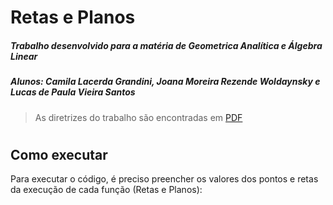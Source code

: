 # Retas e Planos
##### Trabalho desenvolvido para a matéria de Geometrica Analítica e Álgebra Linear
##### Alunos: Camila Lacerda Grandini, Joana Moreira Rezende Woldaynsky e Lucas de Paula Vieira Santos

> As diretrizes do trabalho são encontradas em [PDF](https://pucminas.instructure.com/courses/161281/files/9668996?wrap=1)

#
## Como executar

Para executar o código, é preciso preencher os valores dos pontos e retas da execução de cada função (Retas e Planos):


